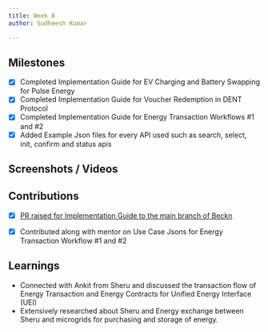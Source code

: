 ```yaml
---
title: Week 8
author: Sudheesh Kumar

---
```


## Milestones
- [x] Completed Implementation Guide for EV Charging and Battery Swapping for Pulse Energy
- [x] Completed Implementation Guide for Voucher Redemption in DENT Protocol 
- [x] Completed Implementation Guide for Energy Transaction Workflows #1 and #2
- [x] Added Example Json files for every API used such as search, select, init, confirm and status apis

## Screenshots / Videos 

## Contributions
- [x] [PR raised for Implementation Guide to the main branch of Beckn](https://github.com/Sudheesh2609/DENT-Protocol/tree/sudheesh-draft/docs/implementation-guides)

- [x] Contributed along with mentor on Use Case Jsons for Energy Transaction Workflow #1 and #2

## Learnings
- Connected with Ankit from Sheru and discussed  the transaction flow of Energy Transaction and Energy Contracts for Unified Energy Interface (UEI)
- Extensively researched about Sheru and Energy exchange between Sheru and microgrids for purchasing and storage of energy.